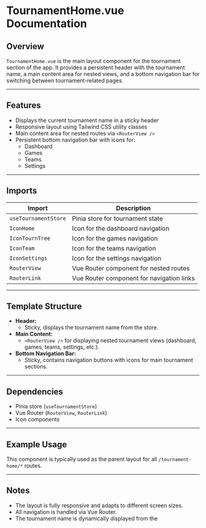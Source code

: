 # TournamentHome.vue Documentation

## Overview

`TournamentHome.vue` is the main layout component for the tournament section of the app. It provides a persistent header with the tournament name, a main content area for nested views, and a bottom navigation bar for switching between tournament-related pages.

---

## Features

- Displays the current tournament name in a sticky header
- Responsive layout using Tailwind CSS utility classes
- Main content area for nested routes via `<RouterView />`
- Persistent bottom navigation bar with icons for:
  - Dashboard
  - Games
  - Teams
  - Settings

---

## Imports

| Import             | Description                                 |
|--------------------|---------------------------------------------|
| `useTournamentStore` | Pinia store for tournament state           |
| `IconHome`         | Icon for the dashboard navigation           |
| `IconTournTree`    | Icon for the games navigation               |
| `IconTeam`         | Icon for the teams navigation               |
| `IconSettings`     | Icon for the settings navigation            |
| `RouterView`       | Vue Router component for nested routes      |
| `RouterLink`       | Vue Router component for navigation links   |

---

## Template Structure

- **Header:**  
  - Sticky, displays the tournament name from the store.
- **Main Content:**  
  - `<RouterView />` for displaying nested tournament views (dashboard, games, teams, settings, etc.).
- **Bottom Navigation Bar:**  
  - Sticky, contains navigation buttons with icons for main tournament sections.

---

## Dependencies

- Pinia store (`useTournamentStore`)
- Vue Router (`RouterView`, `RouterLink`)
- Icon components

---

## Example Usage

This component is typically used as the parent layout for all `/tournament-home/*` routes.

---

## Notes

- The layout is fully responsive and adapts to different screen sizes.
- All navigation is handled via Vue Router.
- The tournament name is dynamically displayed from the
